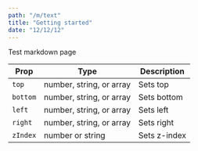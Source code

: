 ```yaml
---
path: "/m/text"
title: "Getting started"
date: "12/12/12"
---
```

Test markdown page

| Prop     | Type                     | Description  |
| -------- | ------------------------ | ------------ |
| `top`    | number, string, or array | Sets top     |
| `bottom` | number, string, or array | Sets bottom  |
| `left`   | number, string, or array | Sets left    |
| `right`  | number, string, or array | Sets right   |
| `zIndex` | number or string         | Sets z-index |